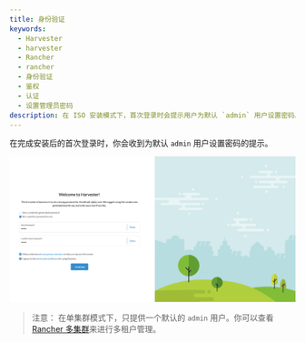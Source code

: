 ```yaml
---
title: 身份验证
keywords:
  - Harvester
  - harvester
  - Rancher
  - rancher
  - 身份验证
  - 鉴权
  - 认证
  - 设置管理员密码
description: 在 ISO 安装模式下，首次登录时会提示用户为默认 `admin` 用户设置密码。
---
```


在完成安装后的首次登录时，你会收到为默认 `admin` 用户设置密码的提示。

![auth](../assets/first-time-login.png)

> 注意：
> 在单集群模式下，只提供一个默认的 `admin` 用户。你可以查看[Rancher 多集群](../rancher/_index.md)来进行多租户管理。
